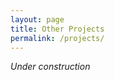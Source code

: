 ```yaml
---
layout: page
title: Other Projects
permalink: /projects/
---
```


<i class="fas fa-hard-hat fa-3x">Under construction</i><i class="fas fa-tools fa-3x"></i>
